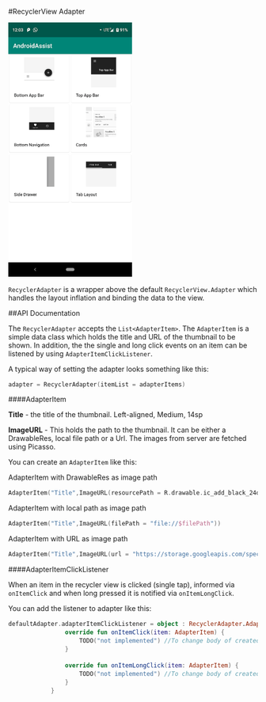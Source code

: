 #RecyclerView Adapter

<img src="https://github.com/santhoshkumar2794/AndroidAssist/blob/master/screenshots/RecyclerView.png" width="250"/>

`RecyclerAdapter` is a wrapper above the default `RecyclerView.Adapter` which handles the layout inflation and binding the data to the view.

##API Documentation

The `RecyclerAdapter` accepts the `List<AdapterItem>`. The `AdapterItem` is a simple data class which holds the title and URL of the thumbnail to be shown.
In addition, the the single and long click events on an item can be listened by using `AdapterItemClickListener`.

A typical way of setting the adapter looks something like this:

```kotlin
adapter = RecyclerAdapter(itemList = adapterItems) 
```

####AdapterItem

**Title** - the title of the thumbnail. Left-aligned, Medium, 14sp

**ImageURL** - This holds the path to the thumbnail. It can be either a DrawableRes, local file path or a Url. The images from server are fetched using Picasso.

You can create an `AdapterItem` like this:

AdapterItem with DrawableRes as image path

```kotlin
AdapterItem("Title",ImageURL(resourcePath = R.drawable.ic_add_black_24dp))
```

AdapterItem with local path as image path

```kotlin
AdapterItem("Title",ImageURL(filePath = "file://$filePath"))
```

AdapterItem with URL as image path

```kotlin
AdapterItem("Title",ImageURL(url = "https://storage.googleapis.com/spec-host-backup/mio-design%2Fassets%2F1PrVPyUvR5HvW5KcvIIy9s3T52Vy9jwN9%2Fbottom-app-bar-intro.png"))
```


####AdapterItemClickListener

When an item in the recycler view is clicked (single tap), informed via `onItemClick` and when long pressed it is notified via `onItemLongClick`.

You can add the listener to adapter like this:

```kotlin
defaultAdapter.adapterItemClickListener = object : RecyclerAdapter.AdapterClickListener {
                override fun onItemClick(item: AdapterItem) {
                    TODO("not implemented") //To change body of created functions use File | Settings | File Templates.
                }

                override fun onItemLongClick(item: AdapterItem) {
                    TODO("not implemented") //To change body of created functions use File | Settings | File Templates.
                }
            }
```

